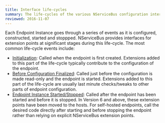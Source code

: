 ```yaml
---
title: Interface life-cycles
summary: The life-cycles of the various NServiceBus configuration interfaces
reviewed: 2016-11-07
---
```


Each Endpoint Instance goes through a series of events as it is configured, constructed, started and stoppped. NServiceBus provides interfaces for extension points at significant stages during this life-cycle. The most common life-cycle events include:

- [Initialization](/nservicebus/lifecycle/ineedinitialization.md): Called when the endpoint is first created. Extensions added to this part of the life-cycle typically contribute to the configuration of the endpoint.
- [Before Configuration Finalized](/nservicebus/lifecycle/iwanttorunbeforeconfigurationisfinalized.md): Called just before the configuration is made read-only and the endpoint is started. Extensions added to this part of the life-cycle are usually last minute checks/tweaks to other parts of endpoint configuration.
- [Endpoint Instance Started/Stopped](/nservicebus/lifecycle/endpointstartandstop.md): Called after the endpoint has been started and before it is stopped. In Version 6 and above, these extension points have been moved to the hosts. For self-hosted endpoints, call the desired code directly after starting and before stopping the endpoint rather than relying on explicit NServiceBus extension points.